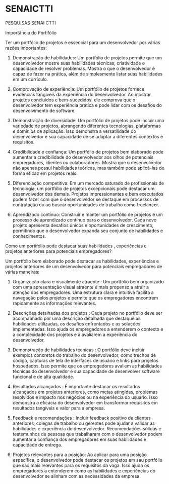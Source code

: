 # SENAICTTI
PESQUISAS SENAI CTTI

Importância do Portifólio

Ter um portfólio de projetos é essencial para um desenvolvedor por várias razões importantes:

1. Demonstração de habilidades: Um portfólio de projetos permite que um desenvolvedor mostre suas habilidades técnicas, criatividade e capacidade de resolver problemas. Mostra o que o desenvolvedor é capaz de fazer na prática, além de simplesmente listar suas habilidades em um currículo.

2. Comprovação de experiência: Um portfólio de projetos fornece evidências tangíveis da experiência do desenvolvedor. Ao mostrar projetos concluídos e bem-sucedidos, ele comprova que o desenvolvedor tem experiência prática e pode lidar com os desafios do desenvolvimento de software.

3. Demonstração de diversidade: Um portfólio de projetos pode incluir uma variedade de projetos, abrangendo diferentes tecnologias, plataformas e domínios de aplicação. Isso demonstra a versatilidade do desenvolvedor e sua capacidade de se adaptar a diferentes contextos e requisitos.

4. Credibilidade e confiança: Um portfólio de projetos bem elaborado pode aumentar a credibilidade do desenvolvedor aos olhos de potenciais empregadores, clientes ou colaboradores. Mostra que o desenvolvedor não apenas possui habilidades teóricas, mas também pode aplicá-las de forma eficaz em projetos reais.

5. Diferenciação competitiva: Em um mercado saturado de profissionais de tecnologia, um portfólio de projetos excepcionais pode destacar um desenvolvedor dos demais. Projetos impressionantes e bem executados podem fazer com que o desenvolvedor se destaque em processos de contratação ou ao buscar oportunidades de trabalho como freelancer.

6. Aprendizado contínuo: Construir e manter um portfólio de projetos é um processo de aprendizado contínuo para o desenvolvedor. Cada novo projeto apresenta desafios únicos e oportunidades de crescimento, permitindo que o desenvolvedor expanda seu conjunto de habilidades e conhecimentos.


Como um portifólio pode destacar suas habilidades , experiências e projetos anteriores para potenciais empregadores?

Um portfólio bem elaborado pode destacar as habilidades, experiências e projetos anteriores de um desenvolvedor para potenciais empregadores de várias maneiras:

1.  Organização clara e visualmente atraente : Um portfólio bem organizado com uma apresentação visual atraente é mais propenso a atrair a atenção dos empregadores. Uma estrutura clara e intuitiva facilita a navegação pelos projetos e permite que os empregadores encontrem rapidamente as informações relevantes.

2. Descrições detalhadas dos projetos : Cada projeto no portfólio deve ser acompanhado por uma descrição detalhada que destaque as habilidades utilizadas, os desafios enfrentados e as soluções implementadas. Isso ajuda os empregadores a entenderem o contexto e a complexidade dos projetos e a avaliarem a experiência do desenvolvedor.

3. Demonstração de habilidades técnicas : O portfólio deve incluir exemplos concretos do trabalho do desenvolvedor, como trechos de código, capturas de tela de interfaces de usuário e links para projetos hospedados. Isso permite que os empregadores avaliem as habilidades técnicas do desenvolvedor e sua capacidade de desenvolver software funcional e de alta qualidade.

4. Resultados alcançados : É importante destacar os resultados alcançados em projetos anteriores, como metas atingidas, problemas resolvidos e impacto nos negócios ou na experiência do usuário. Isso demonstra a eficácia do desenvolvedor em transformar requisitos em resultados tangíveis e valor para a empresa.

5. Feedback e recomendações : Incluir feedback positivo de clientes anteriores, colegas de trabalho ou gerentes pode ajudar a validar as habilidades e experiência do desenvolvedor. Recomendações sólidas e testemunhos de pessoas que trabalharam com o desenvolvedor podem aumentar a confiança dos empregadores em suas habilidades e capacidade de entrega.

6. Projetos relevantes para a posição: Ao aplicar para uma posição específica, o desenvolvedor pode destacar os projetos em seu portfólio que são mais relevantes para os requisitos da vaga. Isso ajuda os empregadores a entenderem como as habilidades e experiências do desenvolvedor se alinham com as necessidades da empresa.


